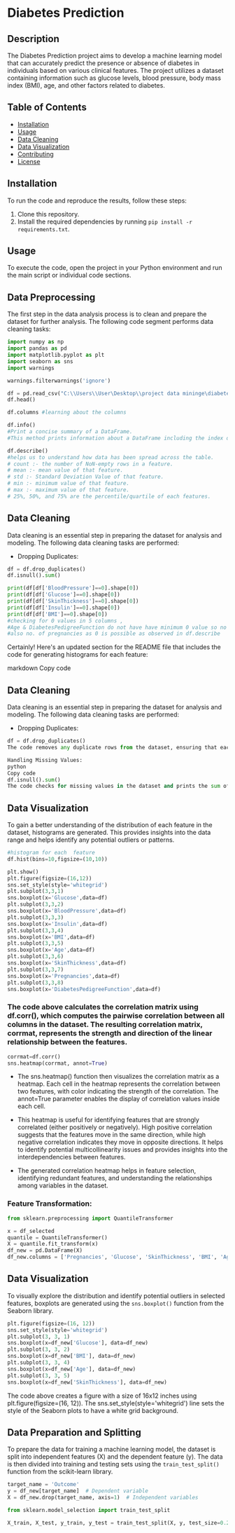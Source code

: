 # Diabetes Prediction

## Description
The Diabetes Prediction project aims to develop a machine learning model that can accurately predict the presence or absence of diabetes in individuals based on various clinical features. The project utilizes a dataset containing information such as glucose levels, blood pressure, body mass index (BMI), age, and other factors related to diabetes.

## Table of Contents
- [Installation](#installation)
- [Usage](#usage)
- [Data Cleaning](#data-cleaning)
- [Data Visualization](#data-visualization)
- [Contributing](#contributing)
- [License](#license)

## Installation
To run the code and reproduce the results, follow these steps:
1. Clone this repository.
2. Install the required dependencies by running `pip install -r requirements.txt`.

## Usage
To execute the code, open the project in your Python environment and run the main script or individual code sections.

## Data Preprocessing
The first step in the data analysis process is to clean and prepare the dataset for further analysis. The following code segment performs data cleaning tasks:

```python
import numpy as np
import pandas as pd
import matplotlib.pyplot as plt
import seaborn as sns
import warnings

warnings.filterwarnings('ignore')

df = pd.read_csv("C:\\Users\\User\Desktop\\project data mininge\diabetes.csv")
df.head()

df.columns #learning about the columns

df.info()
#Print a concise summary of a DataFrame.
#This method prints information about a DataFrame including the index dtype and columns, non-null values and memory usage.

df.describe()
#helps us to understand how data has been spread across the table.
# count :- the number of NoN-empty rows in a feature.
# mean :- mean value of that feature.
# std :- Standard Deviation Value of that feature.
# min :- minimum value of that feature.
# max :- maximum value of that feature.
# 25%, 50%, and 75% are the percentile/quartile of each features.
```

## Data Cleaning
Data cleaning is an essential step in preparing the dataset for analysis and modeling. The following data cleaning tasks are performed:

- Dropping Duplicates:
```python
df = df.drop_duplicates()
df.isnull().sum()

print(df[df['BloodPressure']==0].shape[0])
print(df[df['Glucose']==0].shape[0])
print(df[df['SkinThickness']==0].shape[0])
print(df[df['Insulin']==0].shape[0])
print(df[df['BMI']==0].shape[0])
#checking for 0 values in 5 columns , 
#Age & DiabetesPedigreeFunction do not have have minimum 0 value so no need to replace ,
#also no. of pregnancies as 0 is possible as observed in df.describe
```


Certainly! Here's an updated section for the README file that includes the code for generating histograms for each feature:

markdown
Copy code
## Data Cleaning
Data cleaning is an essential step in preparing the dataset for analysis and modeling. The following data cleaning tasks are performed:

- Dropping Duplicates:
```python
df = df.drop_duplicates()
The code removes any duplicate rows from the dataset, ensuring that each record is unique and preventing redundant information from affecting the analysis.

Handling Missing Values:
python
Copy code
df.isnull().sum()
The code checks for missing values in the dataset and prints the sum of missing values for each column. This step helps identify columns with missing data, which can then be handled appropriately, such as through imputation or removal of missing values.
```
## Data Visualization
To gain a better understanding of the distribution of each feature in the dataset, histograms are generated. This provides insights into the data range and helps identify any potential outliers or patterns.
```python
#histogram for each  feature
df.hist(bins=10,figsize=(10,10))

plt.show()
plt.figure(figsize=(16,12))
sns.set_style(style='whitegrid')
plt.subplot(3,3,1)
sns.boxplot(x='Glucose',data=df)
plt.subplot(3,3,2)
sns.boxplot(x='BloodPressure',data=df)
plt.subplot(3,3,3)
sns.boxplot(x='Insulin',data=df)
plt.subplot(3,3,4)
sns.boxplot(x='BMI',data=df)
plt.subplot(3,3,5)
sns.boxplot(x='Age',data=df)
plt.subplot(3,3,6)
sns.boxplot(x='SkinThickness',data=df)
plt.subplot(3,3,7)
sns.boxplot(x='Pregnancies',data=df)
plt.subplot(3,3,8)
sns.boxplot(x='DiabetesPedigreeFunction',data=df)
```

### The code above calculates the correlation matrix using df.corr(), which computes the pairwise correlation between all columns in the dataset. The resulting correlation matrix, corrmat, represents the strength and direction of the linear relationship between the features.

```python
corrmat=df.corr()
sns.heatmap(corrmat, annot=True)
```
- The sns.heatmap() function then visualizes the correlation matrix as a heatmap. Each cell in the heatmap represents the correlation between two features, with color indicating the strength of the correlation. The annot=True parameter enables the display of correlation values inside each cell.

- This heatmap is useful for identifying features that are strongly correlated (either positively or negatively). High positive correlation suggests that the features move in the same direction, while high negative correlation indicates they move in opposite directions. It helps to identify potential multicollinearity issues and provides insights into the interdependencies between features.

- The generated correlation heatmap helps in feature selection, identifying redundant features, and understanding the relationships among variables in the dataset.

### Feature Transformation:
```python
from sklearn.preprocessing import QuantileTransformer

x = df_selected
quantile = QuantileTransformer()
X = quantile.fit_transform(x)
df_new = pd.DataFrame(X)
df_new.columns = ['Pregnancies', 'Glucose', 'SkinThickness', 'BMI', 'Age', 'Outcome']
```

## Data Visualization
To visually explore the distribution and identify potential outliers in selected features, boxplots are generated using the `sns.boxplot()` function from the Seaborn library.

```python
plt.figure(figsize=(16, 12))
sns.set_style(style='whitegrid')
plt.subplot(3, 3, 1)
sns.boxplot(x=df_new['Glucose'], data=df_new)
plt.subplot(3, 3, 2)
sns.boxplot(x=df_new['BMI'], data=df_new)
plt.subplot(3, 3, 4)
sns.boxplot(x=df_new['Age'], data=df_new)
plt.subplot(3, 3, 5)
sns.boxplot(x=df_new['SkinThickness'], data=df_new)
```
The code above creates a figure with a size of 16x12 inches using plt.figure(figsize=(16, 12)). The sns.set_style(style='whitegrid') line sets the style of the Seaborn plots to have a white grid background.
## Data Preparation and Splitting
To prepare the data for training a machine learning model, the dataset is split into independent features (X) and the dependent feature (y). The data is then divided into training and testing sets using the `train_test_split()` function from the scikit-learn library.

```python
target_name = 'Outcome'
y = df_new[target_name]  # Dependent variable
X = df_new.drop(target_name, axis=1)  # Independent variables

from sklearn.model_selection import train_test_split

X_train, X_test, y_train, y_test = train_test_split(X, y, test_size=0.2, random_state=0)
```
